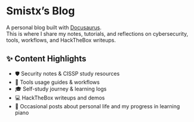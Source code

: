 # Smistx’s Blog

A personal blog built with [Docusaurus](https://docusaurus.io/).  
This is where I share my notes, tutorials, and reflections on cybersecurity, tools, workflows, and HackTheBox writeups.  

## ✨ Content Highlights
- 🛡️ Security notes & CISSP study resources  
- 🧰 Tools usage guides & workflows  
- 🎓 Self-study journey & learning logs  
- 💻 HackTheBox writeups and demos  
- 🎹 Occasional posts about personal life and my progress in learning piano  